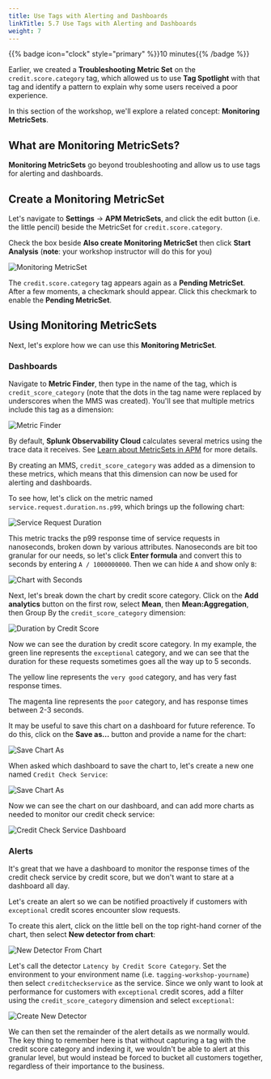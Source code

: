 ```yaml
---
title: Use Tags with Alerting and Dashboards
linkTitle: 5.7 Use Tags with Alerting and Dashboards
weight: 7
---
```


{{% badge icon="clock" style="primary" %}}10 minutes{{% /badge %}}

Earlier, we created a **Troubleshooting Metric Set** on the `credit.score.category` tag, which allowed us to use **Tag Spotlight** with that tag and identify a pattern to explain why some users received a poor experience. 

In this section of the workshop, we'll explore a related concept:  **Monitoring MetricSets**. 

## What are Monitoring MetricSets? 

**Monitoring MetricSets** go beyond troubleshooting and allow us to use tags for alerting and dashboards. 

## Create a Monitoring MetricSet

Let's navigate to **Settings** -> **APM MetricSets**, and click the edit button (i.e. the little pencil) beside the MetricSet for `credit.score.category`. 

Check the box beside **Also create Monitoring MetricSet** then click **Start Analysis** (**note**: your workshop instructor will do this for you)

![Monitoring MetricSet](../images/monitoring_metricset.png)

The `credit.score.category` tag appears again as a **Pending MetricSet**. After a few moments, a checkmark should appear.  Click this checkmark to enable the **Pending MetricSet**. 

## Using Monitoring MetricSets 

Next, let's explore how we can use this **Monitoring MetricSet**.  

### Dashboards 

Navigate to **Metric Finder**, then type in the name of the tag, which is `credit_score_category` (note that the dots in the tag name were replaced by underscores when the MMS was created).  You'll see that multiple metrics include this tag as a dimension: 

![Metric Finder](../images/metric_finder.png)

By default, **Splunk Observability Cloud** calculates several metrics using the trace data it receives.  See [Learn about MetricSets in APM](https://docs.splunk.com/observability/en/apm/span-tags/metricsets.html) for more details. 

By creating an MMS, `credit_score_category` was added as a dimension to these metrics, which means that this dimension can now be used for alerting and dashboards. 

To see how, let's click on the metric named `service.request.duration.ns.p99`, which brings up the following chart: 

![Service Request Duration](../images/service_request_duration_chart.png)

This metric tracks the p99 response time of service requests in nanoseconds, broken down by various attributes. Nanoseconds are bit too granular for our needs, so let's click **Enter formula** and convert this to seconds by entering `A / 1000000000`.  Then we can hide `A` and show only `B`: 

![Chart with Seconds](../images/chart_with_seconds.png)

Next, let's break down the chart by credit score category. Click on the **Add analytics** button on the first row, select **Mean**, then **Mean:Aggregation**, then Group By the `credit_score_category` dimension: 

![Duration by Credit Score](../images/duration_by_credit_score.png)

Now we can see the duration by credit score category. In my example, the green line represents the `exceptional` category, and we can see that the duration for these requests sometimes goes all the way up to 5 seconds. 

The yellow line represents the `very good` category, and has very fast response times. 

The magenta line represents the `poor` category, and has response times between 2-3 seconds. 

It may be useful to save this chart on a dashboard for future reference. To do this, click on the **Save as...** button and provide a name for the chart:

![Save Chart As](../images/save_chart_as.png)

When asked which dashboard to save the chart to, let's create a new one named `Credit Check Service`: 

![Save Chart As](../images/create_dashboard.png)

Now we can see the chart on our dashboard, and can add more charts as needed to monitor our credit check service: 

![Credit Check Service Dashboard](../images/credit_check_service_dashboard.png)

### Alerts

It's great that we have a dashboard to monitor the response times of the credit check service by credit score, but we don't want to stare at a dashboard all day. 

Let's create an alert so we can be notified proactively if customers with `exceptional` credit scores encounter slow requests. 

To create this alert, click on the little bell on the top right-hand corner of the chart, then select **New detector from chart**: 

![New Detector From Chart](../images/new_detector_from_chart.png)

Let's call the detector `Latency by Credit Score Category`.  Set the environment to your environment name (i.e. `tagging-workshop-yourname`) then select `creditcheckservice` as the service. Since we only want to look at performance for customers with `exceptional` credit scores, add a filter using the `credit_score_category` dimension and select `exceptional`: 

![Create New Detector](../images/create_new_detector.png)

We can then set the remainder of the alert details as we normally would. The key thing to remember here is that without capturing a tag with the credit score category and indexing it, we wouldn't be able to alert at this granular level, but would instead be forced to bucket all customers together, regardless of their importance to the business. 